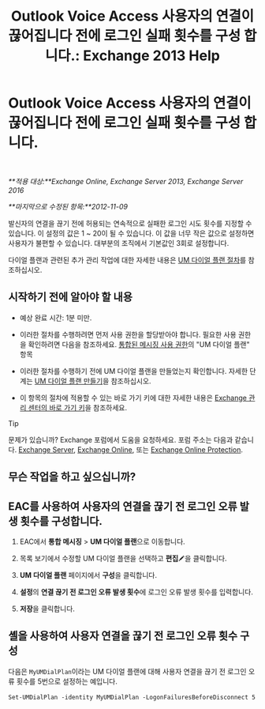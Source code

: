 ﻿---
title: 'Outlook Voice Access 사용자의 연결이 끊어집니다 전에 로그인 실패 횟수를 구성 합니다.: Exchange 2013 Help'
TOCTitle: Outlook Voice Access 사용자의 연결이 끊어집니다 전에 로그인 실패 횟수를 구성 합니다.
ms:assetid: 02f93888-168c-44bb-8cf6-17f5fcc3d733
ms:mtpsurl: https://technet.microsoft.com/ko-kr/library/Ee423537(v=EXCHG.150)
ms:contentKeyID: 50482394
ms.date: 05/22/2018
mtps_version: v=EXCHG.150
ms.translationtype: MT
---

# Outlook Voice Access 사용자의 연결이 끊어집니다 전에 로그인 실패 횟수를 구성 합니다.

 

_**적용 대상:**Exchange Online, Exchange Server 2013, Exchange Server 2016_

_**마지막으로 수정된 항목:**2012-11-09_

발신자의 연결을 끊기 전에 허용되는 연속적으로 실패한 로그인 시도 횟수를 지정할 수 있습니다. 이 설정의 값은 1 ~ 20이 될 수 있습니다. 이 값을 너무 작은 값으로 설정하면 사용자가 불편할 수 있습니다. 대부분의 조직에서 기본값인 3회로 설정합니다.

다이얼 플랜과 관련된 추가 관리 작업에 대한 자세한 내용은 [UM 다이얼 플랜 절차](um-dial-plan-procedures-exchange-2013-help.md)를 참조하십시오.

## 시작하기 전에 알아야 할 내용

  - 예상 완료 시간: 1분 미만.

  - 이러한 절차를 수행하려면 먼저 사용 권한을 할당받아야 합니다. 필요한 사용 권한을 확인하려면 다음을 참조하세요. [통합된 메시징 사용 권한](unified-messaging-permissions-exchange-2013-help.md)의 "UM 다이얼 플랜" 항목

  - 이러한 절차를 수행하기 전에 UM 다이얼 플랜을 만들었는지 확인합니다. 자세한 단계는 [UM 다이얼 플랜 만들기](create-a-um-dial-plan-exchange-2013-help.md)을 참조하십시오.

  - 이 항목의 절차에 적용할 수 있는 바로 가기 키에 대한 자세한 내용은 [Exchange 관리 센터의 바로 가기 키](keyboard-shortcuts-in-the-exchange-admin-center-exchange-online-protection-help.md)을 참조하세요.


> [!TIP]
> 문제가 있습니까? Exchange 포럼에서 도움을 요청하세요. 포럼 주소는 다음과 같습니다. <A href="https://go.microsoft.com/fwlink/p/?linkid=60612">Exchange Server</A>, <A href="https://go.microsoft.com/fwlink/p/?linkid=267542">Exchange Online</A>, 또는 <A href="https://go.microsoft.com/fwlink/p/?linkid=285351">Exchange Online Protection</A>.



## 무슨 작업을 하고 싶으십니까?

## EAC를 사용하여 사용자의 연결을 끊기 전 로그인 오류 발생 횟수를 구성합니다.

1.  EAC에서 **통합 메시징** \> **UM 다이얼 플랜**으로 이동합니다.

2.  목록 보기에서 수정할 UM 다이얼 플랜을 선택하고 **편집**![편집 아이콘](images/JJ218640.6f53ccb2-1f13-4c02-bea0-30690e6ea71d(EXCHG.150).gif "편집 아이콘")을 클릭합니다.

3.  **UM 다이얼 플랜** 페이지에서 **구성**을 클릭합니다.

4.  **설정**의 **연결 끊기 전 로그인 오류 발생 횟수**에 로그인 오류 발생 횟수를 입력합니다.

5.  **저장**을 클릭합니다.

## 셸을 사용하여 사용자 연결을 끊기 전 로그인 오류 횟수 구성

다음은 `MyUMDialPlan`이라는 UM 다이얼 플랜에 대해 사용자 연결을 끊기 전 로그인 오류 횟수를 5번으로 설정하는 예입니다.

    Set-UMDialPlan -identity MyUMDialPlan -LogonFailuresBeforeDisconnect 5

